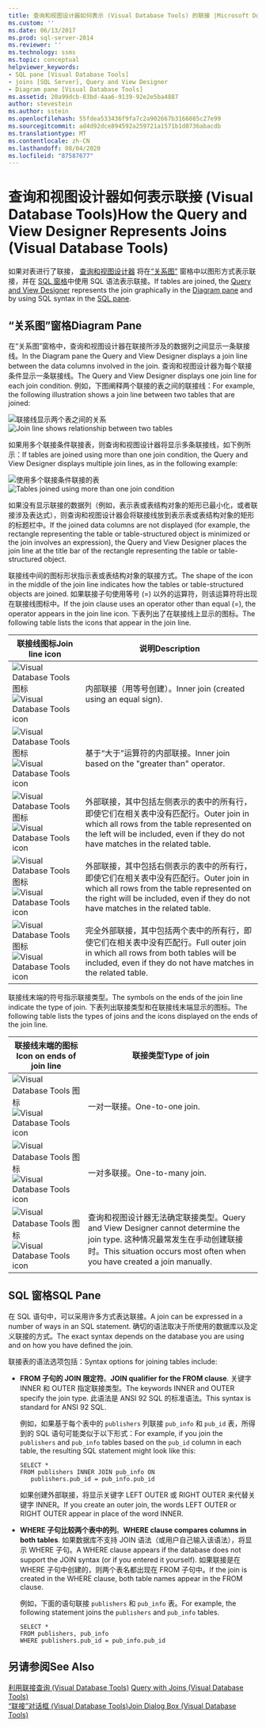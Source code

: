 ```yaml
---
title: 查询和视图设计器如何表示 (Visual Database Tools) 的联接 |Microsoft Docs
ms.custom: ''
ms.date: 06/13/2017
ms.prod: sql-server-2014
ms.reviewer: ''
ms.technology: ssms
ms.topic: conceptual
helpviewer_keywords:
- SQL pane [Visual Database Tools]
- joins [SQL Server], Query and View Designer
- Diagram pane [Visual Database Tools]
ms.assetid: 20a99dcb-83bd-4aa6-9139-92e2e5ba4887
author: stevestein
ms.author: sstein
ms.openlocfilehash: 55fdea533436f9fa7c2a902667b3166085c27e99
ms.sourcegitcommit: ad4d92dce894592a259721a1571b1d8736abacdb
ms.translationtype: MT
ms.contentlocale: zh-CN
ms.lasthandoff: 08/04/2020
ms.locfileid: "87587677"
---
```

# <a name="how-the-query-and-view-designer-represents-joins-visual-database-tools"></a><span data-ttu-id="b4af9-102">查询和视图设计器如何表示联接 (Visual Database Tools)</span><span class="sxs-lookup"><span data-stu-id="b4af9-102">How the Query and View Designer Represents Joins (Visual Database Tools)</span></span>
  <span data-ttu-id="b4af9-103">如果对表进行了联接， [查询和视图设计器](visual-database-tools.md) 将在[“关系图”](diagram-pane-visual-database-tools.md) 窗格中以图形方式表示联接，并在 [SQL 窗格](sql-pane-visual-database-tools.md)中使用 SQL 语法表示联接。</span><span class="sxs-lookup"><span data-stu-id="b4af9-103">If tables are joined, the [Query and View Designer](visual-database-tools.md) represents the join graphically in the [Diagram pane](diagram-pane-visual-database-tools.md) and by using SQL syntax in the [SQL pane](sql-pane-visual-database-tools.md).</span></span>  
  
## <a name="diagram-pane"></a><span data-ttu-id="b4af9-104">“关系图”窗格</span><span class="sxs-lookup"><span data-stu-id="b4af9-104">Diagram Pane</span></span>  
 <span data-ttu-id="b4af9-105">在“关系图”窗格中，查询和视图设计器在联接所涉及的数据列之间显示一条联接线。</span><span class="sxs-lookup"><span data-stu-id="b4af9-105">In the Diagram pane the Query and View Designer displays a join line between the data columns involved in the join.</span></span> <span data-ttu-id="b4af9-106">查询和视图设计器为每个联接条件显示一条联接线。</span><span class="sxs-lookup"><span data-stu-id="b4af9-106">The Query and View Designer displays one join line for each join condition.</span></span> <span data-ttu-id="b4af9-107">例如，下图阐释两个联接的表之间的联接线：</span><span class="sxs-lookup"><span data-stu-id="b4af9-107">For example, the following illustration shows a join line between two tables that are joined:</span></span>  
  
 <span data-ttu-id="b4af9-108">![联接线显示两个表之间的关系](../../database-engine/media//dv3wbig.gif "联接线显示两个表之间的关系")</span><span class="sxs-lookup"><span data-stu-id="b4af9-108">![Join line shows relationship between two tables](../../database-engine/media//dv3wbig.gif "Join line shows relationship between two tables")</span></span>  
  
 <span data-ttu-id="b4af9-109">如果用多个联接条件联接表，则查询和视图设计器将显示多条联接线，如下例所示：</span><span class="sxs-lookup"><span data-stu-id="b4af9-109">If tables are joined using more than one join condition, the Query and View Designer displays multiple join lines, as in the following example:</span></span>  
  
 <span data-ttu-id="b4af9-110">![使用多个联接条件联接的表](../../database-engine/media//dv3w9n1.gif "使用多个联接条件联接的表")</span><span class="sxs-lookup"><span data-stu-id="b4af9-110">![Tables joined using more than one join condition](../../database-engine/media//dv3w9n1.gif "Tables joined using more than one join condition")</span></span>  
  
 <span data-ttu-id="b4af9-111">如果没有显示联接的数据列（例如，表示表或表结构对象的矩形已最小化，或者联接涉及表达式），则查询和视图设计器会将联接线放到表示表或表结构对象的矩形的标题栏中。</span><span class="sxs-lookup"><span data-stu-id="b4af9-111">If the joined data columns are not displayed (for example, the rectangle representing the table or table-structured object is minimized or the join involves an expression), the Query and View Designer places the join line at the title bar of the rectangle representing the table or table-structured object.</span></span>  
  
 <span data-ttu-id="b4af9-112">联接线中间的图标形状指示表或表结构对象的联接方式。</span><span class="sxs-lookup"><span data-stu-id="b4af9-112">The shape of the icon in the middle of the join line indicates how the tables or table-structured objects are joined.</span></span> <span data-ttu-id="b4af9-113">如果联接子句使用等号 (=) 以外的运算符，则该运算符将出现在联接线图标中。</span><span class="sxs-lookup"><span data-stu-id="b4af9-113">If the join clause uses an operator other than equal (=), the operator appears in the join line icon.</span></span> <span data-ttu-id="b4af9-114">下表列出了在联接线上显示的图标。</span><span class="sxs-lookup"><span data-stu-id="b4af9-114">The following table lists the icons that appear in the join line.</span></span>  
  
|<span data-ttu-id="b4af9-115">**联接线图标**</span><span class="sxs-lookup"><span data-stu-id="b4af9-115">**Join line icon**</span></span>|<span data-ttu-id="b4af9-116">**说明**</span><span class="sxs-lookup"><span data-stu-id="b4af9-116">**Description**</span></span>|  
|------------------------|---------------------|  
|<span data-ttu-id="b4af9-117">![Visual Database Tools 图标](../../database-engine/media//dv3wbih.gif "Visual Database Tools 图标")</span><span class="sxs-lookup"><span data-stu-id="b4af9-117">![Visual Database Tools icon](../../database-engine/media//dv3wbih.gif "Visual Database Tools icon")</span></span>|<span data-ttu-id="b4af9-118">内部联接（用等号创建）。</span><span class="sxs-lookup"><span data-stu-id="b4af9-118">Inner join (created using an equal sign).</span></span>|  
|<span data-ttu-id="b4af9-119">![Visual Database Tools 图标](../../database-engine/media//dv3wbii.gif "Visual Database Tools 图标")</span><span class="sxs-lookup"><span data-stu-id="b4af9-119">![Visual Database Tools icon](../../database-engine/media//dv3wbii.gif "Visual Database Tools icon")</span></span>|<span data-ttu-id="b4af9-120">基于“大于”运算符的内部联接。</span><span class="sxs-lookup"><span data-stu-id="b4af9-120">Inner join based on the "greater than" operator.</span></span>|  
|<span data-ttu-id="b4af9-121">![Visual Database Tools 图标](../../database-engine/media//dv3wbij.gif "Visual Database Tools 图标")</span><span class="sxs-lookup"><span data-stu-id="b4af9-121">![Visual Database Tools icon](../../database-engine/media//dv3wbij.gif "Visual Database Tools icon")</span></span>|<span data-ttu-id="b4af9-122">外部联接，其中包括左侧表示的表中的所有行，即使它们在相关表中没有匹配行。</span><span class="sxs-lookup"><span data-stu-id="b4af9-122">Outer join in which all rows from the table represented on the left will be included, even if they do not have matches in the related table.</span></span>|  
|<span data-ttu-id="b4af9-123">![Visual Database Tools 图标](../../database-engine/media//dv3wbik.gif "Visual Database Tools 图标")</span><span class="sxs-lookup"><span data-stu-id="b4af9-123">![Visual Database Tools icon](../../database-engine/media//dv3wbik.gif "Visual Database Tools icon")</span></span>|<span data-ttu-id="b4af9-124">外部联接，其中包括右侧表示的表中的所有行，即使它们在相关表中没有匹配行。</span><span class="sxs-lookup"><span data-stu-id="b4af9-124">Outer join in which all rows from the table represented on the right will be included, even if they do not have matches in the related table.</span></span>|  
|<span data-ttu-id="b4af9-125">![Visual Database Tools 图标](../../database-engine/media//dv3wbil.gif "Visual Database Tools 图标")</span><span class="sxs-lookup"><span data-stu-id="b4af9-125">![Visual Database Tools icon](../../database-engine/media//dv3wbil.gif "Visual Database Tools icon")</span></span>|<span data-ttu-id="b4af9-126">完全外部联接，其中包括两个表中的所有行，即使它们在相关表中没有匹配行。</span><span class="sxs-lookup"><span data-stu-id="b4af9-126">Full outer join in which all rows from both tables will be included, even if they do not have matches in the related table.</span></span>|  
  
 <span data-ttu-id="b4af9-127">联接线末端的符号指示联接类型。</span><span class="sxs-lookup"><span data-stu-id="b4af9-127">The symbols on the ends of the join line indicate the type of join.</span></span> <span data-ttu-id="b4af9-128">下表列出联接类型和在联接线末端显示的图标。</span><span class="sxs-lookup"><span data-stu-id="b4af9-128">The following table lists the types of joins and the icons displayed on the ends of the join line.</span></span>  
  
|<span data-ttu-id="b4af9-129">**联接线末端的图标**</span><span class="sxs-lookup"><span data-stu-id="b4af9-129">**Icon on ends of join line**</span></span>|<span data-ttu-id="b4af9-130">**联接类型**</span><span class="sxs-lookup"><span data-stu-id="b4af9-130">**Type of join**</span></span>|  
|-----------------------------------|----------------------|  
|<span data-ttu-id="b4af9-131">![Visual Database Tools 图标](../../database-engine/media//dv3wbim.gif "Visual Database Tools 图标")</span><span class="sxs-lookup"><span data-stu-id="b4af9-131">![Visual Database Tools icon](../../database-engine/media//dv3wbim.gif "Visual Database Tools icon")</span></span>|<span data-ttu-id="b4af9-132">一对一联接。</span><span class="sxs-lookup"><span data-stu-id="b4af9-132">One-to-one join.</span></span>|  
|<span data-ttu-id="b4af9-133">![Visual Database Tools 图标](../../database-engine/media//dv3wbin.gif "Visual Database Tools 图标")</span><span class="sxs-lookup"><span data-stu-id="b4af9-133">![Visual Database Tools icon](../../database-engine/media//dv3wbin.gif "Visual Database Tools icon")</span></span>|<span data-ttu-id="b4af9-134">一对多联接。</span><span class="sxs-lookup"><span data-stu-id="b4af9-134">One-to-many join.</span></span>|  
|<span data-ttu-id="b4af9-135">![Visual Database Tools 图标](../../database-engine/media//dv3wbio.gif "Visual Database Tools 图标")</span><span class="sxs-lookup"><span data-stu-id="b4af9-135">![Visual Database Tools icon](../../database-engine/media//dv3wbio.gif "Visual Database Tools icon")</span></span>|<span data-ttu-id="b4af9-136">查询和视图设计器无法确定联接类型。</span><span class="sxs-lookup"><span data-stu-id="b4af9-136">Query and View Designer cannot determine the join type.</span></span> <span data-ttu-id="b4af9-137">这种情况最常发生在手动创建联接时。</span><span class="sxs-lookup"><span data-stu-id="b4af9-137">This situation occurs most often when you have created a join manually.</span></span>|  
  
## <a name="sql-pane"></a><span data-ttu-id="b4af9-138">SQL 窗格</span><span class="sxs-lookup"><span data-stu-id="b4af9-138">SQL Pane</span></span>  
 <span data-ttu-id="b4af9-139">在 SQL 语句中，可以采用许多方式表达联接。</span><span class="sxs-lookup"><span data-stu-id="b4af9-139">A join can be expressed in a number of ways in an SQL statement.</span></span> <span data-ttu-id="b4af9-140">确切的语法取决于所使用的数据库以及定义联接的方式。</span><span class="sxs-lookup"><span data-stu-id="b4af9-140">The exact syntax depends on the database you are using and on how you have defined the join.</span></span>  
  
 <span data-ttu-id="b4af9-141">联接表的语法选项包括：</span><span class="sxs-lookup"><span data-stu-id="b4af9-141">Syntax options for joining tables include:</span></span>  
  
-   <span data-ttu-id="b4af9-142">**FROM 子句的 JOIN 限定符**。</span><span class="sxs-lookup"><span data-stu-id="b4af9-142">**JOIN qualifier for the FROM clause**.</span></span>   <span data-ttu-id="b4af9-143">关键字 INNER 和 OUTER 指定联接类型。</span><span class="sxs-lookup"><span data-stu-id="b4af9-143">The keywords INNER and OUTER specify the join type.</span></span> <span data-ttu-id="b4af9-144">此语法是 ANSI 92 SQL 的标准语法。</span><span class="sxs-lookup"><span data-stu-id="b4af9-144">This syntax is standard for ANSI 92 SQL.</span></span>  
  
     <span data-ttu-id="b4af9-145">例如，如果基于每个表中的 `publishers` 列联接 `pub_info` 和 `pub_id` 表，所得到的 SQL 语句可能类似于以下形式：</span><span class="sxs-lookup"><span data-stu-id="b4af9-145">For example, if you join the `publishers` and `pub_info` tables based on the `pub_id` column in each table, the resulting SQL statement might look like this:</span></span>  
  
    ```  
    SELECT *  
    FROM publishers INNER JOIN pub_info ON  
       publishers.pub_id = pub_info.pub_id  
    ```  
  
     <span data-ttu-id="b4af9-146">如果创建外部联接，将显示关键字 LEFT OUTER 或 RIGHT OUTER 来代替关键字 INNER。</span><span class="sxs-lookup"><span data-stu-id="b4af9-146">If you create an outer join, the words LEFT OUTER or RIGHT OUTER appear in place of the word INNER.</span></span>  
  
-   <span data-ttu-id="b4af9-147">**WHERE 子句比较两个表中的列**。</span><span class="sxs-lookup"><span data-stu-id="b4af9-147">**WHERE clause compares columns in both tables**.</span></span>   <span data-ttu-id="b4af9-148">如果数据库不支持 JOIN 语法（或用户自己输入该语法），将显示 WHERE 子句。</span><span class="sxs-lookup"><span data-stu-id="b4af9-148">A WHERE clause appears if the database does not support the JOIN syntax (or if you entered it yourself).</span></span> <span data-ttu-id="b4af9-149">如果联接是在 WHERE 子句中创建的，则两个表名都出现在 FROM 子句中。</span><span class="sxs-lookup"><span data-stu-id="b4af9-149">If the join is created in the WHERE clause, both table names appear in the FROM clause.</span></span>  
  
     <span data-ttu-id="b4af9-150">例如，下面的语句联接 `publishers` 和 `pub_info` 表。</span><span class="sxs-lookup"><span data-stu-id="b4af9-150">For example, the following statement joins the `publishers` and `pub_info` tables.</span></span>  
  
    ```  
    SELECT *  
    FROM publishers, pub_info  
    WHERE publishers.pub_id = pub_info.pub_id  
    ```  
  
## <a name="see-also"></a><span data-ttu-id="b4af9-151">另请参阅</span><span class="sxs-lookup"><span data-stu-id="b4af9-151">See Also</span></span>  
 <span data-ttu-id="b4af9-152">[利用联接查询 &#40;Visual Database Tools&#41;](query-with-joins-visual-database-tools.md) </span><span class="sxs-lookup"><span data-stu-id="b4af9-152">[Query with Joins &#40;Visual Database Tools&#41;](query-with-joins-visual-database-tools.md) </span></span>  
 [<span data-ttu-id="b4af9-153">“联接”对话框 (Visual Database Tools)</span><span class="sxs-lookup"><span data-stu-id="b4af9-153">Join Dialog Box &#40;Visual Database Tools&#41;</span></span>](join-dialog-box-visual-database-tools.md)  
  
  
